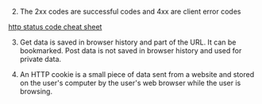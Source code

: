 2. The 2xx codes are successful codes and 4xx are client error codes

[http status code cheat sheet](https://www.cheatography.com/kstep/cheat-sheets/http-status-codes/)


3. Get data is saved in browser history and part of the URL. It can be bookmarked. Post data is not saved in browser history and used for private data.

4. An HTTP cookie is a small piece of data sent from a website and stored on the user's computer by the user's web browser while the user is browsing.

